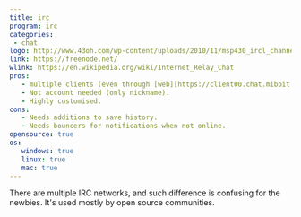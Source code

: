 ```yaml
---
title: irc
program: irc
categories:
 - chat
logo: http://www.43oh.com/wp-content/uploads/2010/11/msp430_ircl_channel_43oh.png
link: https://freenode.net/
wlink: https://en.wikipedia.org/wiki/Internet_Relay_Chat
pros:
   - multiple clients (even through [web][https://client00.chat.mibbit.com/])
   - Not account needed (only nickname).
   - Highly customised.
cons:
   - Needs additions to save history.
   - Needs bouncers for notifications when not online. 
opensource: true
os:
   windows: true
   linux: true
   mac: true
---
```


There are multiple IRC networks, and such difference is confusing for the
newbies. It's used mostly by open source communities.
